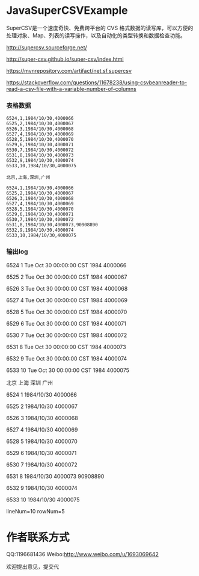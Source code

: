 

JavaSuperCSVExample
===================

SuperCSV是一个速度奇快、免费跨平台的 CVS 格式数据的读写库，可以方便的处理对象、Map、列表的读写操作，以及自动化的类型转换和数据检查功能。

http://supercsv.sourceforge.net/

http://super-csv.github.io/super-csv/index.html

https://mvnrepository.com/artifact/net.sf.supercsv

https://stackoverflow.com/questions/11678238/using-csvbeanreader-to-read-a-csv-file-with-a-variable-number-of-columns


### 表格数据

```
6524,1,1984/10/30,4000066
6525,2,1984/10/30,4000067
6526,3,1984/10/30,4000068
6527,4,1984/10/30,4000069
6528,5,1984/10/30,4000070
6529,6,1984/10/30,4000071
6530,7,1984/10/30,4000072
6531,8,1984/10/30,4000073
6532,9,1984/10/30,4000074
6533,10,1984/10/30,4000075
```

```
北京,上海,深圳,广州

6524,1,1984/10/30,4000066
6525,2,1984/10/30,4000067
6526,3,1984/10/30,4000068
6527,4,1984/10/30,4000069
6528,5,1984/10/30,4000070
6529,6,1984/10/30,4000071
6530,7,1984/10/30,4000072
6531,8,1984/10/30,4000073,90908890
6532,9,1984/10/30,4000074
6533,10,1984/10/30,4000075
```

### 输出log
6524	1	Tue Oct 30 00:00:00 CST 1984	4000066

6525	2	Tue Oct 30 00:00:00 CST 1984	4000067

6526	3	Tue Oct 30 00:00:00 CST 1984	4000068

6527	4	Tue Oct 30 00:00:00 CST 1984	4000069

6528	5	Tue Oct 30 00:00:00 CST 1984	4000070

6529	6	Tue Oct 30 00:00:00 CST 1984	4000071

6530	7	Tue Oct 30 00:00:00 CST 1984	4000072

6531	8	Tue Oct 30 00:00:00 CST 1984	4000073

6532	9	Tue Oct 30 00:00:00 CST 1984	4000074

6533	10	Tue Oct 30 00:00:00 CST 1984	4000075


北京	上海	深圳	广州

6524	1	1984/10/30	4000066

6525	2	1984/10/30	4000067

6526	3	1984/10/30	4000068

6527	4	1984/10/30	4000069

6528	5	1984/10/30	4000070

6529	6	1984/10/30	4000071

6530	7	1984/10/30	4000072

6531	8	1984/10/30	4000073 90908890

6532	9	1984/10/30	4000074

6533	10	1984/10/30	4000075

lineNum=10
rowNum=5

# 作者联系方式
  QQ:1196681436
  Weibo:http://www.weibo.com/u/1693069642

欢迎提出意见，提交代